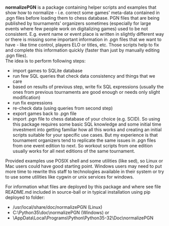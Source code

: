 **normalizePGN** is a package containing helper scripts and examples that show how to normalize - i.e. correct 
some games' meta-data contained in .pgn files before loading them to chess database.
PGN files that are being published by tournaments' organizers sometimes (especially for large events where
few people work on digitalizing games) used to be not consistent. E.g. event name or event place is written 
in slightly different way or there is missing some important information in .pgn files that we want to have - like
time control, players ELO or titles, etc. Those scripts help to fix and complete this information quickly 
(faster than just by manually editing .pgn files).  
The idea is to perform following steps:
- import games to SQLite database
- run few SQL queries that check data consistency and things that we care
- based on results of previous step, write fix SQL expressions (usually the ones from previous tournaments 
  are good enough or needs only slight modification)
- run fix expressions
- re-check data (using queries from second step)
- export games back to .pgn file
- import .pgn file to chess database of your choice (e.g. SCID).
So using this package requires some basic SQL knowledge and some initial time investment into getting 
familiar how all this works and creating an initial scripts suitable for your specific use cases.
But my experience is that tournament organizers tend to replicate the same issues in .pgn files 
from one event edition to next. So workout scripts from one edition usually works for all next editions of the 
same tournament.

Provided examples use POSIX shell and some utilities (like sed), so Linux or Mac users could have good starting point.
Windows users may need to put more time to rewrite this staff to technologies available in their system or
try to use some utilities like cygwin or unix services for windows.

For information what files are deployed by this package and where see file README.md included in source-ball or 
in typical installation using pip deployed to folder:
- /usr/local/share/doc/normalizePGN (Linux)
- C:\Python35\doc\normalizePGN (Windows) or
- <USER>\AppData\Local\Programs\Python\Python35-32\Doc\normalizePGN
